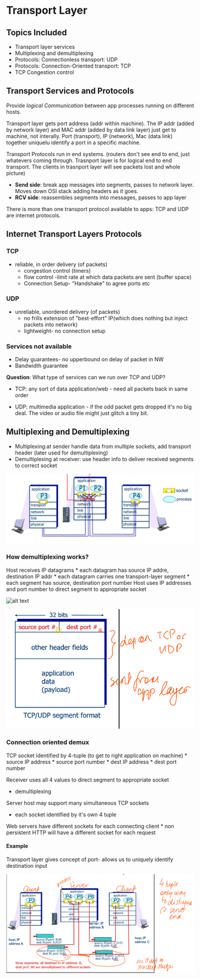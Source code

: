 # Transport Layer 

## Topics Included
* Transport layer services
* Multiplexing and demultiplexing
* Protocols: Connectionless transport: UDP
* Protocols: Connection-Oriented transport: TCP
* TCP Congestion control


## Transport Services and Protocols 
Provide *logical Communication* between app processes running on different hosts.

Transport layer gets port address (addr within machine). The IP addr (added by network layer) and MAC addr (added by data link layer) just get to machine, not interally. Port (transport), IP (network), Mac (data link) together uniquelu identify a port in a specific machine.

Transport Protocols run in end systems. (routers don't see end to end, just whatevers coming through. Trasnport layer is for logical end to end transport. The clients in trasnport layer will see packets lost and whole picture)
* **Send side**: break app messages into segments, passes to network layer. Moves down OSI stack adding headers as it goes.
* **RCV side**: reassembles segments into messages, passes to app layer 

There is more than one transport protocol available to apps: TCP and UDP are internet protocols.

## Internet Transport Layers Protocols 
### TCP 
* reliable, in order delivery (of packets)
    * congestion control (timers)
    * flow control -limit rate at which data packets are sent (buffer space)
    * Connection Setup- "Handshake" to agree ports etc

### UDP 
* unreliable, unordered delivery (of packets)
    * no frills extension of "best-effort" IP(which does nothing but inject packets into network)
    * lightweight- no connection setup 

### Services not available 

 * Delay guarantees- no upperbound on delay of packet in NW
 * Bandwidth guarantee

**Question**: What type of services can we run over TCP and UDP?

* TCP: any sort of data application/web - need all packets back in same order 

* UDP: multimedia application - if the odd packet gets dropped it's no big deal. The video or audio file might just glitch a tiny bit.


## Multiplexing and Demultiplexing 
* Multiplexing:at sender handle data from multiple sockets, add transport header (later used for demultiplexing)
* Demultiplexing at receiver: use header info to deliver received segments to correct socket 

<img src="muxdemux.PNG" alt="alt text" width="600"/>

### How demultiplexing works?
Host receives IP datagrams
    * each datagram has source IP addre, destination IP addr
    * each datagram carries one transport-layer segment
    * each segment has source, destination port number
Host uses IP addresses and port number to direct segment to appropriate socket 

<img src="file://demux2.PNG" alt="alt text" width="600"/>

![demu2](demux2.PNG)

### Connection oriented demux
TCP socket identified by 4-tuple (to get to right application on machine)
    * source IP address
    * source port number
    * dest IP address
    * dest port number

Receiver uses all 4 values to direct segment to appropriate socket

  * demultiplexing

Server host may support many simultaneous TCP sockets
   * each socket identified by it's own 4 tuple

Web servers have different sockets for each connecting client
    * non persistent HTTP will have a different socket for each request

#### Example
Transport layer gives concept of port- allows us to uniquely identify destination input


![demu3](demux3.PNG)


